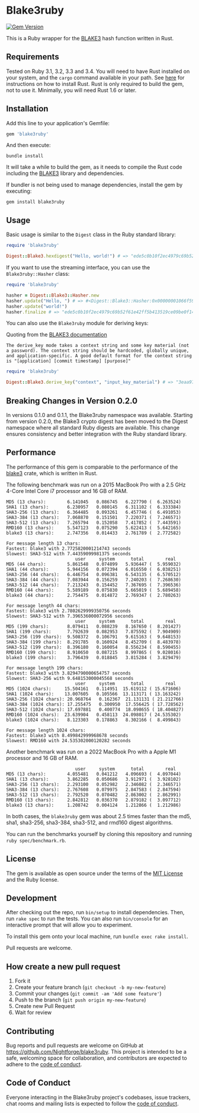 # Blake3ruby

[![Gem Version](https://badge.fury.io/rb/blake3ruby.svg)](https://badge.fury.io/rb/blake3ruby)

This is a Ruby wrapper for the [BLAKE3](https://github.com/BLAKE3-team/BLAKE3) hash function written in Rust.

## Requirements
Tested on Ruby 3.1, 3.2, 3.3 and 3.4.
You will need to have Rust installed on your system, and the `cargo` command available in your path.
See [here](https://www.rust-lang.org/tools/install) for instructions on how to install Rust.
Rust is only required to build the gem, not to use it.
Minimally, you will need Rust 1.6 or later.


## Installation

Add this line to your application's Gemfile:

```ruby
gem 'blake3ruby'
```

And then execute:

    bundle install

It will take a while to build the gem, as it needs to compile the Rust code including the [BLAKE3](https://github.com/BLAKE3-team/BLAKE3) library and dependencies.

If bundler is not being used to manage dependencies, install the gem by executing:

    gem install blake3ruby

## Usage

Basic usage is similar to the `Digest` class in the Ruby standard library:
```ruby
require 'blake3ruby'

Digest::Blake3.hexdigest("Hello, world!") # => "ede5c0b10f2ec4979c69b52f61e42ff5b413519ce09be0f14d098dcfe5f6f98d"
```

If you want to use the streaming interface, you can use the `Blake3ruby::Hasher` class:

```ruby
require 'blake3ruby'

hasher = Digest::Blake3::Hasher.new
hasher.update("Hello, ") # => #<Digest::Blake3::Hasher:0x00000001066f59a8> - returns self
hasher.update("world!")
hasher.finalize # => "ede5c0b10f2ec4979c69b52f61e42ff5b413519ce09be0f14d098dcfe5f6f98d"
```

You can also use the `Blake3ruby` module for deriving keys:

Quoting from the [BLAKE3 documentation](https://github.com/BLAKE3-team/BLAKE3#the-blake3-crate-)
```
The derive_key mode takes a context string and some key material (not a password). The context string should be hardcoded, globally unique, and application-specific. A good default format for the context string is "[application] [commit timestamp] [purpose]"
```

```ruby
require 'blake3ruby'

Digest::Blake3.derive_key("context", "input_key_material") # => "3eaa9796d6d3db5cd5de00d44e4888fccbf4f8c878dd6ccd0c374bded6c26405"
```

## Breaking Changes in Version 0.2.0

In versions 0.1.0 and 0.1.1, the Blake3ruby namespace was available. Starting from version 0.2.0, the Blake3 crypto digest has been moved to the Digest namespace where all standard Ruby digests are available. This change ensures consistency and better integration with the Ruby standard library.

## Performance

The performance of this gem is comparable to the performance of the [blake3](https://github.com/BLAKE3-team/BLAKE3)
crate, which is written in Rust.

The following benchmark was run on a 2015 MacBook Pro with a 2.5 GHz 4-Core Intel Core i7 processor and 16 GB of RAM.
 ```
MD5 (13 chars):        6.141045   0.086745   6.227790 (  6.263524)
SHA1 (13 chars):       6.230957   0.080145   6.311102 (  6.333384)
SHA3-256 (13 chars):   6.364485   0.093261   6.457746 (  6.491053)
SHA3-384 (13 chars):   7.068870   0.151501   7.220371 (  7.246571)
SHA3-512 (13 chars):   7.265794   0.152058   7.417852 (  7.443591)
RMD160 (13 chars):     5.547123   0.075290   5.622413 (  5.642165)
blake3 (13 chars):     2.747356   0.014433   2.761789 (  2.772582)

For message length 13 chars:
Fastest: blake3 with 2.7725820001214743 seconds
Slowest: SHA3-512 with 7.44359099981375 seconds
                           user     system      total        real
MD5 (44 chars):        5.861548   0.074899   5.936447 (  5.959032)
SHA1 (44 chars):       5.944156   0.072394   6.016550 (  6.038251)
SHA3-256 (44 chars):   6.446754   0.096381   6.543135 (  6.570512)
SHA3-384 (44 chars):   7.083944   0.156259   7.240203 (  7.268630)
SHA3-512 (44 chars):   7.213243   0.154452   7.367695 (  7.396536)
RMD160 (44 chars):     5.589189   0.075830   5.665019 (  5.689458)
blake3 (44 chars):     2.754475   0.014872   2.769347 (  2.780263)

For message length 44 chars:
Fastest: blake3 with 2.7802629999350756 seconds
Slowest: SHA3-512 with 7.396536000072956 seconds
                           user     system      total        real
MD5 (199 chars):       8.079411   0.088239   8.167650 (  8.201427)
SHA1 (199 chars):      7.792639   0.082953   7.875592 (  7.904909)
SHA3-256 (199 chars):  9.508372   0.106791   9.615163 (  9.648153)
SHA3-384 (199 chars):  8.291785   0.160924   8.452709 (  8.483978)
SHA3-512 (199 chars):  8.396180   0.160054   8.556234 (  8.590455)
RMD160 (199 chars):    8.910650   0.087215   8.997865 (  9.028016)
blake3 (199 chars):    3.796439   0.018845   3.815284 (  3.829479)

For message length 199 chars:
Fastest: blake3 with 3.8294790000654757 seconds
Slowest: SHA3-256 with 9.648153000045568 seconds
                           user     system      total        real
MD5 (1024 chars):     15.504161   0.114951  15.619112 ( 15.671606)
SHA1 (1024 chars):    13.007605   0.105566  13.113171 ( 13.163242)
SHA3-256 (1024 chars): 20.968764   0.162367  21.131131 ( 21.212766)
SHA3-384 (1024 chars): 17.255475   0.300950  17.556425 ( 17.728562)
SHA3-512 (1024 chars): 17.697881   0.400774  18.098655 ( 18.404827)
RMD160 (1024 chars):  23.639904   0.458113  24.098017 ( 24.535302)
blake3 (1024 chars):   8.123303   0.178863   8.302166 (  8.499843)

For message length 1024 chars:
Fastest: blake3 with 8.499842999968678 seconds
Slowest: RMD160 with 24.535302000120282 seconds
```

Another benchmark was run on a 2022 MacBook Pro with a Apple M1 processor and 16 GB of RAM.
 ```
                           user     system      total        real
MD5 (13 chars):        4.055481   0.041212   4.096693 (  4.097044)
SHA1 (13 chars):       3.862285   0.050686   3.912971 (  3.928102)
SHA3-256 (13 chars):   2.293100   0.052982   2.346082 (  2.346571)
SHA3-384 (13 chars):   2.767608   0.079975   2.847583 (  2.847594)
SHA3-512 (13 chars):   2.792520   0.070482   2.863002 (  2.862991)
RMD160 (13 chars):     2.842812   0.036370   2.879182 (  3.097712)
blake3 (13 chars):     1.208742   0.004124   1.212866 (  1.212986)
```

In both cases, the `blake3ruby` gem was about 2.5 times faster than the md5, sha1, sha3-256, sha3-384, sha3-512, and rmd160 digest algorithms.

You can run the benchmarks yourself by cloning this repository and running `ruby spec/benchmark.rb`.

## License

The gem is available as open source under the terms of the [MIT License](https://opensource.org/licenses/MIT) and the Ruby license.


## Development

After checking out the repo, run `bin/setup` to install dependencies. Then, run `rake spec` to run the tests. You can also run `bin/console` for an interactive prompt that will allow you to experiment.

To install this gem onto your local machine, run `bundle exec rake install`.

Pull requests are welcome.

## How create a new pull request

1. Fork it
2. Create your feature branch (`git checkout -b my-new-feature`)
3. Commit your changes (`git commit -am 'Add some feature'`)
4. Push to the branch (`git push origin my-new-feature`)
5. Create new Pull Request
6. Wait for review

## Contributing

Bug reports and pull requests are welcome on GitHub at https://github.com/Nightforge/blake3ruby. This project is intended to be a safe, welcoming space for collaboration, and contributors are expected to adhere to the [code of conduct](https://github.com/[USERNAME]/blake3ruby/blob/master/CODE_OF_CONDUCT.md).

## Code of Conduct

Everyone interacting in the Blake3ruby project's codebases, issue trackers, chat rooms and mailing lists is expected to follow the [code of conduct](https://github.com/[USERNAME]/blake3ruby/blob/master/CODE_OF_CONDUCT.md).
